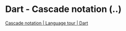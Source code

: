 # Dart - Cascade notation (..)

[Cascade notation | Language tour | Dart](https://dart.dev/guides/language/language-tour#cascade-notation-)
